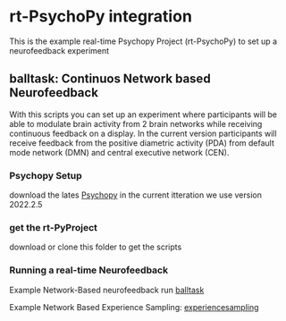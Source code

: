 
# rt-PsychoPy integration

This is the example real-time Psychopy Project (rt-PsychoPy) to set up a neurofeedback experiment

## balltask: Continuos Network based Neurofeedback

With this scripts you can set up an experiment where participants will be able to modulate brain activity from 2 brain networks while receiving continuous feedback on a display. In the current version participants will receive feedback from the positive diametric activity (PDA) from default mode network (DMN) and central executive network (CEN).

### Psychopy Setup

download the lates [Psychopy](https://www.psychopy.org/download.html) in the current itteration we use version 2022.2.5

### get the rt-PyProject

download or clone this folder to get the scripts

### Running a real-time Neurofeedback

Example Network-Based neurofeedback run [balltask](https://github.com/cccbauer/sharp2/tree/main/rt-Psychopy/balltask)

Example Network Based Experience Sampling: [experiencesampling](https://github.com/cccbauer/sharp2/tree/main/rt-Psychopy/experiencesampling)
